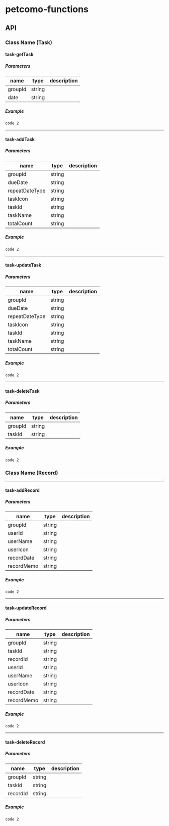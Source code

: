 # petcomo-functions
## API
### Class Name (Task)
#### task-getTask
##### Parameters
name | type | description
---- | ---- | ----
groupId | string | 
date | string | 


##### Example
    code 2
--------------------------
#### task-addTask
##### Parameters
name | type | description
---- | ---- | ----
groupId | string | 
dueDate | string | 
repeatDateType | string | 
taskIcon | string | 
taskId | string | 
taskName | string | 
totalCount | string | 

##### Example
    code 2
--------------------------
#### task-updateTask
##### Parameters
name | type | description
---- | ---- | ----
groupId | string | 
dueDate | string | 
repeatDateType | string | 
taskIcon | string | 
taskId | string | 
taskName | string | 
totalCount | string | 

##### Example
    code 2
--------------------------
#### task-deleteTask
##### Parameters
name | type | description
---- | ---- | ----
groupId | string | 
taskId | string |  

##### Example
    code 2
    
### Class Name (Record)
--------------------------
#### task-addRecord
##### Parameters
name | type | description
---- | ---- | ----
groupId | string | 
userId | string |  
userName | string |  
userIcon | string |  
recordDate | string |  
recordMemo | string |  

##### Example
    code 2
--------------------------
#### task-updateRecord
##### Parameters
name | type | description
---- | ---- | ----
groupId | string | 
taskId | string |  
recordId | string |  
userId | string |  
userName | string |  
userIcon | string |  
recordDate | string |  
recordMemo | string |  

##### Example
    code 2
--------------------------
#### task-deleteRecord
##### Parameters
name | type | description
---- | ---- | ----
groupId | string | 
taskId | string |  
recordId | string |  
##### Example
    code 2

